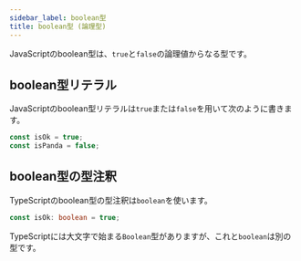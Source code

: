 ```yaml
---
sidebar_label: boolean型
title: boolean型 (論理型)
---
```


JavaScriptのboolean型は、`true`と`false`の論理値からなる型です。

## boolean型リテラル

JavaScriptのboolean型リテラルは`true`または`false`を用いて次のように書きます。

```ts twoslash
const isOk = true;
const isPanda = false;
```

## boolean型の型注釈

TypeScriptのboolean型の型注釈は`boolean`を使います。

```ts twoslash
const isOk: boolean = true;
```

TypeScriptには大文字で始まる`Boolean`型がありますが、これと`boolean`は別の型です。

